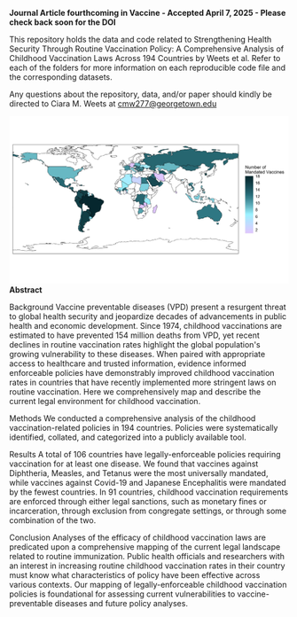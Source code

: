 **Journal Article fourthcoming in Vaccine - Accepted April 7, 2025 - Please check back soon for the DOI**

This repository holds the data and code related to Strengthening Health Security Through Routine Vaccination Policy: A Comprehensive Analysis of Childhood Vaccination Laws Across 194 Countries by Weets et al. Refer to each of the folders for more information on each reproducible code file and the corresponding datasets. 

Any questions about the repository, data, and/or paper should kindly be directed to Ciara M. Weets at cmw277@georgetown.edu

![VaccineChoropleth](https://github.com/cghss/Vaccination/blob/main/Other/VaccineChoropleth.jpeg)
**Abstract** 

Background Vaccine preventable diseases (VPD) present a resurgent threat to global health security and jeopardize decades of advancements in public health and economic development. Since 1974, childhood vaccinations are estimated to have prevented 154 million deaths from VPD, yet recent declines in routine vaccination rates highlight the global population's growing vulnerability to these diseases. When paired with appropriate access to healthcare and trusted information, evidence informed enforceable policies have demonstrably improved childhood vaccination rates in countries that have recently implemented more stringent laws on routine vaccination. Here we comprehensively map and describe the current legal environment for childhood vaccination. 

Methods We conducted a comprehensive analysis of the childhood vaccination-related policies in 194 countries. Policies were systematically identified, collated, and categorized into a publicly available tool. 

Results A total of 106 countries have legally-enforceable policies requiring vaccination for at least one disease. We found that vaccines against Diphtheria, Measles, and Tetanus were the most universally mandated, while vaccines against Covid-19 and Japanese Encephalitis were mandated by the fewest countries. In 91 countries, childhood vaccination requirements are enforced through either legal sanctions, such as monetary fines or incarceration, through exclusion from congregate settings, or through some combination of the two. 

Conclusion Analyses of the efficacy of childhood vaccination laws are predicated upon a comprehensive mapping of the current legal landscape related to routine immunization. Public health officials and researchers with an interest in increasing routine childhood vaccination rates in their country must know what characteristics of policy have been effective across various contexts. Our mapping of legally-enforceable childhood vaccination policies is foundational for assessing current vulnerabilities to vaccine-preventable diseases and future policy analyses. 


